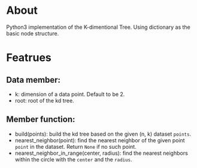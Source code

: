 # About

Python3 implementation of the K-dimentional Tree. Using dictionary as the basic node structure.

# Featrues
## Data member:
- k: dimension of a data point. Default to be 2.
- root: root of the kd tree.
## Member function:
- build(points): build the kd tree based on the given (n, k) dataset `points`.
- nearest_neighbor(point): find the nearest neighbor of the given point `point` in the dataset. Return `None` if no such point.
- nearest_neighbor_in_range(center, radius): find the nearest neighbors within the circle with the `center` and the `radius`.
